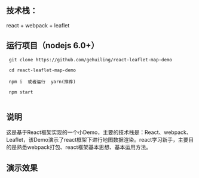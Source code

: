 ## 技术栈：
  react + webpack + leaflet
  
## 运行项目（nodejs 6.0+）

```
 git clone https://github.com/gehuiling/react-leaflet-map-demo

 cd react-leaflet-map-demo

 npm i  或者运行  yarn(推荐)
  
 npm start
 
```

## 说明

这是基于React框架实现的一个小Demo，主要的技术栈是：React、webpack、Leaflet，该Demo演示了react框架下进行地图数据渲染。react学习新手，主要目的是熟悉webpack打包、react框架基本思想、基本运用方法。

## 演示效果
